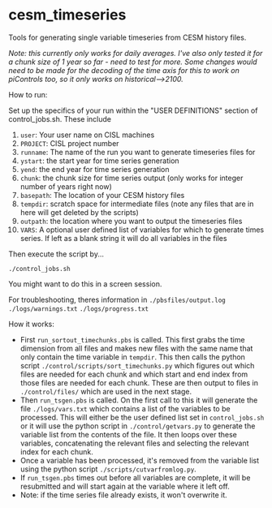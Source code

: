 # cesm_timeseries
Tools for generating single variable timeseries from CESM history files.

<em>Note: this currently only works for daily averages.  I've also only tested it for a chunk size of 1 year so far - need to test for more.  Some changes would need to be made for the decoding of the time axis for this to work on piControls too, so it only works on historical-->2100.</em>

How to run:

Set up the specifics of your run within the "USER DEFINITIONS" section of control\_jobs.sh.  These include

1. ``user``: Your user name on CISL machines
2. ``PROJECT``: CISL project number
3. ``runname``: The name of the run you want to generate timeseries files for
4. ``ystart``: the start year for time series generation
5. ``yend``: the end year for time series generation
6. ``chunk``: the chunk size for time series output (only works for integer number of years right now)
7. ``basepath``: The location of your CESM history files
8. ``tempdir``: scratch space for intermediate files (note any files that are in here will get deleted by the scripts)
9. ``outpath``: the location where you want to output the timeseries files
10. ``VARS``: A optional user defined list of variables for which to generate times series.  If left as a blank string it will do all variables in the files

Then execute the script by...

``./control_jobs.sh``

You might want to do this in a screen session.

For troubleshooting, theres information in 
``./pbsfiles/output.log``
``./logs/warnings.txt``
``./logs/progress.txt``


How it works:
- First ``run_sortout_timechunks.pbs`` is called.  This first grabs the time dimension from all files and makes new files with the same name that only contain the time variable in ``tempdir``.  This then calls the python script ``./control/scripts/sort_timechunks.py`` which figures out which files are needed for each chunk and which start and end index from those files are needed for each chunk.  These are then output to files in ``./control/files/`` which are used in the next stage.
- Then ``run_tsgen.pbs`` is called.  On the first call to this it will generate the file ``./logs/vars.txt`` which contains a list of the variables to be processed.  This will either be the user defined list set in ``control_jobs.sh`` or it will use the python script in ``./control/getvars.py`` to generate the variable list from the contents of the file.  It then loops over these variables, concatenating the relevant files and selecting the relevant index for each chunk.
- Once a variable has been processed, it's removed from the variable list using the python script ``./scripts/cutvarfromlog.py``.
- If ``run_tsgen.pbs`` times out before all variables are complete, it will be resubmitted and will start again at the variable where it left off.
- Note: if the time series file already exists, it won't overwrite it.
